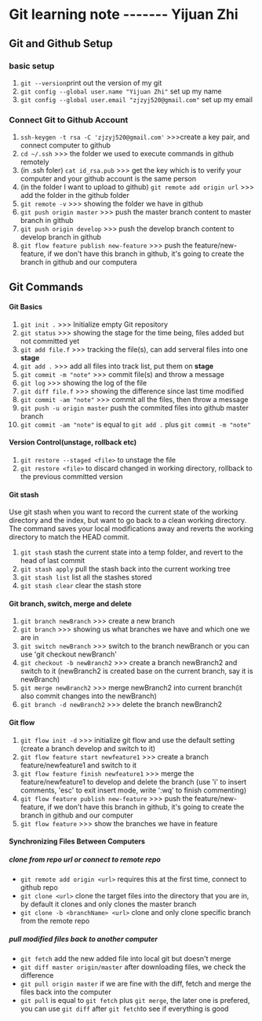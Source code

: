 # Git learning note ------- Yijuan Zhi

## Git and Github Setup

### basic setup
1. `git --version`print out the version of my git
2. `git config --global user.name "Yijuan Zhi"` set up my name
3. `git config --global user.email "zjzyj520@gmail.com"` set up my email

### Connect Git to Github Account
1. `ssh-keygen -t rsa -C 'zjzyj520@gmail.com'` >>>create a key pair, and connect computer to github
2. `cd ~/.ssh` >>> the folder we used to execute commands in github remotely
3. (in .ssh foler) `cat id_rsa.pub` >>> get the key which is to verify your computer and your github account is the same person
4. (in the folder I want to upload to github) `git remote add origin url` >>> add the folder in the github folder
5. `git remote -v` >>> showing the folder we have in github
6. `git push origin master` >>> push the master branch content to master branch in github
7. `git push origin develop` >>> push the develop branch content to develop branch in github
8. `git flow feature publish new-feature` >>> push the feature/new-feature, if we don't have this branch in github, it's going to create the branch in github and our computera
   

## Git Commands

#### Git Basics
1. `git init .` >>> Initialize empty Git repository
2. `git status` >>> showing the stage for the time being, files added but not committed yet
3. `git add file.f` >>> tracking the file(s), can add serveral files into one **stage**
4. `git add .` >>> add all files into track list, put them on **stage**
5. `git commit -m "note"` >>> commit file(s) and throw a message
6. `git log` >>> showing the log of the file
7. `git diff file.f` >>> showing the difference since last time modified
8. `git commit -am "note"` >>> commit all the files, then throw a message
9. `git push -u origin master` push the commited files into github master branch
10. `git commit -am "note"` is equal to `git add .` plus `git commit -m "note"`

#### Version Control(unstage, rollback etc)
1. `git restore --staged <file>` to unstage the file
2. `git restore <file>` to discard changed in working directory, rollback to the previous committed version


#### Git stash
Use git stash when you want to record the current state of the working directory and the index, but want to go back to a clean working directory. The command saves your local modifications away and reverts the working directory to match the HEAD commit.
1. `git stash`  stash the current state into a temp folder, and revert to the head of last commit
2. `git stash apply` pull the stash back into the current working tree
3. `git stash list` list all the stashes stored
4. `git stash clear` clear the stash store

#### Git branch, switch, merge and delete
1. `git branch newBranch` >>> create a new branch
2. `git branch` >>> showing us what branches we have and which one we are in
3. `git switch newBranch` >>> switch to the branch newBranch or you can use 'git checkout newBranch'
4. `git checkout -b newBranch2` >>> create a branch newBranch2 and switch to it (newBranch2 is created base on the current branch, say it is newBranch)
5. `git merge newBranch2` >>> merge newBranch2 into current branch(it also commit changes into the newBranch)
6. `git branch -d newBranch2` >>> delete the branch newBranch2

#### Git flow
1. `git flow init -d` >>> initialize git flow and use the default setting (create a branch develop and switch to it)
2. `git flow feature start newfeature1` >>> create a branch feature/newfeature1 and switch to it
3. `git flow feature finish newfeature1` >>> merge the feature/newfeature1 to develop and delete the branch (use 'i' to insert comments, 'esc' to exit insert mode, write ':wq' to finish commenting)
4. `git flow feature publish new-feature` >>> push the feature/new-feature, if we don't have this branch in github, it's going to create the branch in github and our computer
5. `git flow feature` >>> show the branches we have in feature

#### Synchronizing Files Between Computers

##### clone from repo url or connect to remote repo
- `git remote add origin <url>` requires this at the first time, connect to github repo
- `git clone <url>` clone the target files into the directory that you are in, by default it clones and only clones the master branch
- `git clone -b <branchName> <url>` clone and only clone specific branch from the remote repo

##### pull modified files back to another computer
- `git fetch` add the new added file into local git but doesn't merge
- `git diff master origin/master` after downloading files, we check the difference
- `git pull origin master` if we are fine with the diff, fetch and merge the files back into the computer
- `git pull` is equal to `git fetch` plus `git merge`, the later one is prefered, you can use `git diff` after `git fetch`to see if everything is good
